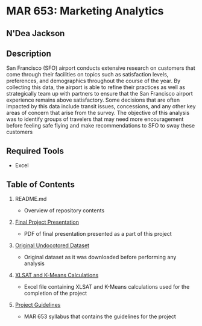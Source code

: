 # MAR 653: Marketing Analytics

## N'Dea Jackson

## Description
San Francisco (SFO) airport conducts extensive research on customers that come through their facilities on topics such as satisfaction levels, preferences, and demographics throughout the course of the year. By collecting this data, the airport is able to refine their practices as well as strategically team up with partners to ensure that the San Francisco airport experience remains above satisfactory. Some decisions that are often impacted by this data include transit issues, concessions, and any other key areas of concern that arise from the survey. The objective of this analysis was to identify groups of travelers that may need more encouragement before feeling safe flying and make recommendations to SFO to sway these customers

## Required Tools
* Excel

## Table of Contents
1. README.md
   - Overview of repository contents
 
2. [Final Project Presentation](https://github.com/njacks01/AppliedDataSciencePortfolio/blob/main/MAR%20653/Final%20Project%20-%20MAR%20653.pdf)
   - PDF of final presentation presented as a part of this project

3. [Original Undocotored Dataset](https://github.com/njacks01/AppliedDataSciencePortfolio/blob/main/MAR%20653/SFO_Recovery_Onsite_December_2020_final_data_file%20(1).xlsx)
   - Original dataset as it was downloaded before performing any analysis

4. [XLSAT and K-Means Calculations](https://github.com/njacks01/AppliedDataSciencePortfolio/blob/main/MAR%20653/XL%20Stat%20-%20Final%20Project1.xlsm)
   - Excel file containing XLSAT and K-Means calculations used for the completion of the project

4. [Project Guidelines](https://github.com/njacks01/AppliedDataSciencePortfolio/blob/main/MAR%20653/mar_653_syllabus.pdf)
   - MAR 653 syllabus that contains the guidelines for the project
